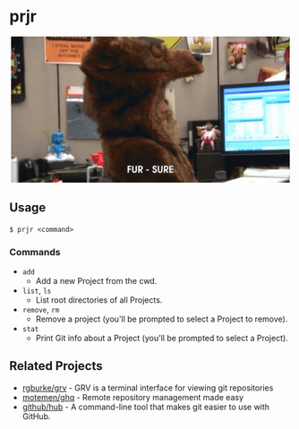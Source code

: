 # prjr

<div align="center">
    <img src="https://raw.githubusercontent.com/dunstontc/assets/master/gifs/fur-sure.gif" alt="fur_sure"/>
</div>

## Usage

```
$ prjr <command>
```

### Commands

- `add`
  - Add a new Project from the cwd.
- `list`, `ls`
  - List root directories of all Projects.
- `remove`, `rm`
  - Remove a project (you'll be prompted to select a Project to remove).
- `stat`
  - Print Git info about a Project (you'll be prompted to select a Project).

## Related Projects

- [rgburke/grv](https://github.com/rgburke/grv) - GRV is a terminal interface for viewing git repositories 
- [motemen/ghq](https://github.com/motemen/ghq) - Remote repository management made easy 
- [github/hub](https://github.com/github/hub) - A command-line tool that makes git easier to use with GitHub.
